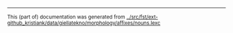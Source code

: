 







































































































































































































































* * *
<small>This (part of) documentation was generated from [../src/fst/ext-github_kristiank/data/giellatekno/morphology/affixes/nouns.lexc](http://github.com/giellalt/lang-vot/blob/main/../src/fst/ext-github_kristiank/data/giellatekno/morphology/affixes/nouns.lexc)</small>